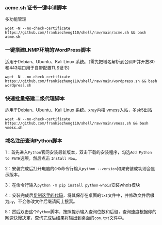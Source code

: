###  acme.sh 证书一键申请脚本

多功能管理


```
wget -N --no-check-certificate https://github.com/frankiezheng110/shell/raw/main/acme.sh && bash acme.sh
```


###  一键搭建LNMP环境的WordPress脚本

适用于Debian、Ubuntu、Kali Linux 系统。（需先把域名解析到公网IP并开放80和443端口用于自带配置TLS证书）

```
wget -N --no-check-certificate https://github.com/frankiezheng110/shell/raw/main/wordpress.sh && bash wordpress.sh
```


###  快速批量搭建二级代理脚本

适用于Debian、Ubuntu、Kali Linux 系统。xray内核 vmess入站，多sk5出站

```
wget -N --no-check-certificate https://github.com/frankiezheng110/shell/raw/main/vmess.sh && bash vmess.sh
```

### 域名注册查询Python脚本

1：首先进入`Python`官网安装最新版本，双击下载的安装程序，勾选`Add Python to PATH`选项，然后点击 `Install Now`。

2：安装完成后打开电脑的`CMD`命令行输入`python --version`如果安装成功则会显示版本。

3：在命令行输入`python -m pip install python-whois`安装whois模块

4：安装完成后[复制这里的代码](https://github.com/frankiezheng110/shell/blob/main/com.py)，将其保存在桌面的`txt`文件中，并修改文件后缀为`py`，不会修改文件后缀请网上搜索。

5：然后双击这个`Python`脚本，按照提示输入查询位数和后缀，查询速度根据你的网速快慢决定，查询完成后结果将输出到桌面的`com.txt`文件中。
